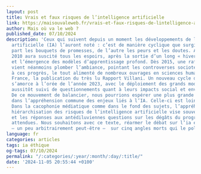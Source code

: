 ```yaml
---
layout: post
title: Vrais et faux risques de l’intelligence artificielle
link: https://maisouvaleweb.fr/vrais-et-faux-risques-de-lintelligence-artificielle/
author: Mais où va le web ?
published_date: 07/10/2024
description: 'Ceux qui suivent depuis un moment les développements de l’intelligence
  artificielle (IA) l’auront noté : c’est de manière cyclique que surgissent d’une
  part les bouquets de promesses, de l’autre les peurs et les doutes. Ainsi la décennie
  2010 aura suscité tous les espoirs, après la sortie d’un long « hiver de l’IA »
  et l’émergence des modèles d’apprentissage profond. Dès 2015, une rafale de critiques
  vient néanmoins plomber l’ambiance, pointant les controverses sociotechniques liées
  à ces progrès, le tout alimenté de nombreux ouvrages en sciences humaines et en
  France, la publication du très lu Rapport Villani. Un nouveau cycle de promesses
  s’amorce à l’orée de l’année 2023, avec le déploiement des grands modèles de langage,
  aussitôt suivi de questionnements quant à leurs impacts social et environnemental.
  De ce mouvement de balancier, nous pourrions espérer une plus grande maturité collective
  dans l’appréhension commune des enjeux liés à l’IA. Celle-ci est loin d’être acquise.
  Dans la cacophonie médiatique comme dans le fond des sujets, l’appréhension et la
  hiérarchisation des risques de l’intelligence artificielle vise souvent à côté,
  et les réponses aux antédiluviennes questions sur les dégâts du progrès sont toujours
  attendues. Nous souhaitons avec ce texte, réarmer le débat sur l’ia en portant l’attention
  – un peu arbitrairement peut-être –  sur cinq angles morts qui le polluent actuellement.'
language: fr
categories: articles
tags: ia éthique
og-tags: 07/10/2024
permalink: "/:categories/:year/:month/:day/:title/"
date: '2024-11-05 20:55:44 +0100'
---
```


